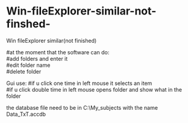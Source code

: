 # Win-fileExplorer-similar-not-finshed-<br />
Win fileExplorer similar(not finished)<br />

#at the moment that the software can do:<br />
#add folders and enter it<br /> 
#edit folder name<br />
#delete folder<br />

Gui use:
#if u click one time in  left mouse it selects an item<br />
#if u click double time in  left mouse opens folder and show what in the folder<br />


the database file need to be in C:\My_subjects with the name Data_TxT.accdb<br />


